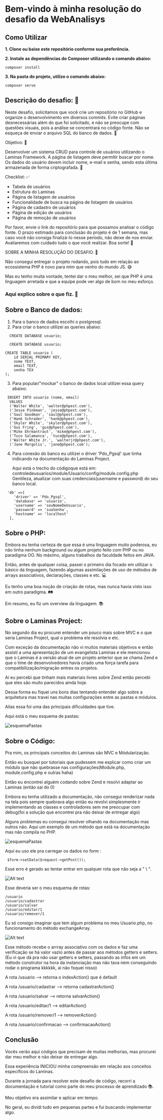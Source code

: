 # Bem-vindo à minha resolução do desafio da WebAnalisys

## Como Utilizar

**1. Clone ou baixe este repositório conforme sua preferência.**

**2. Instale as dependências do Composer utilizando o comando abaixo:**

```
composer install
```
**3. Na pasta do projeto, utilize o comando abaixo:**

```
composer serve
```

## Descrição do desafio: 🚀

Neste desafio, solicitamos que você crie um repositório no GitHub e organize o desenvolvimento em diversos commits. Evite criar páginas desnecessárias além do que foi solicitado, e não se preocupe com questões visuais, pois a análise se concentrará no código fonte. Não se esqueça de enviar o arquivo SQL do banco de dados. 📁

Objetivo: 🎯

Desenvolver um sistema CRUD para controle de usuários utilizando o Laminas Framework. A página de listagem deve permitir buscar por nome. Os dados do usuário devem incluir nome, e-mail e senha, sendo esta última armazenada de forma criptografada. 🔐

Checklist: ✅
- Tabela de usuários
- Estrutura do Laminas
- Página de listagem de usuários
- Funcionalidade de busca na página de listagem de usuários
- Página de cadastro de usuários
- Página de edição de usuários
- Página de remoção de usuários

Por favor, envie o link do repositório para que possamos analisar o código fonte. O prazo estimado para conclusão do projeto é de 1 semana, mas caso você não consiga finalizá-lo nesse período, não deixe de nos enviar. Avaliaremos com cuidado tudo o que você realizar. Boa sorte! 🌟

SOBRE A MINHA RESOLUÇÃO DO DESAFIO. 🚀

Não consegui entregar o projeto rodando, pois tudo em relação ao ecossistema PHP é novo para mim que venho do mundo JS. 😅

Mas eu tenho muita vontade, tentei dar o meu melhor, sei que PHP é uma linguagem arretada e que a equipe pode ver algo de bom no meu esforço. 

### Aqui explico sobre o que fiz. 🚀 ###

## Sobre o Banco de dados: ##

1. Para o banco de dados escolhi o postgresql. 
2. Para criar o banco utilizei as queries abaixo:
```
  CREATE DATABASE usuario;

  CREATE DATABASE usuario;

CREATE TABLE usuario (
    id SERIAL PRIMARY KEY,
    nome TEXT,
    email TEXT,
    senha TEX
);
```
3. Para popular/"mockar" o banco de dados local utilizei essa query abaixo:
```
 INSERT INTO usuario (nome, email)
  VALUES
  ('Walter White', 'walter@phpest.com'),
  ('Jesse Pinkman', 'jesse@phpest.com'),
  ('Saul Goodman', 'saul@phpest.com'),
  ('Hank Schrader', 'hank@phpest.com'),
  ('Skyler White', 'skyler@phpest.com'),
  ('Gus Fring', 'gus@phpest.com'),
  ('Mike Ehrmantraut', 'mike@phpest.com'),
  ('Tuco Salamanca', 'tuco@phpest.com'),
  ('Walter White Jr.', 'walterjr@phpest.com'),
  ('Jane Margolis', 'jane@phpest.com');
```
4. Para conexão do banco eu utilizei o driver 'Pdo_Pgsql' que tinha indicando na documentação do Laminas Project. 

   Aqui está o trecho do códigoque está em: controledeusuarios/module/Usuario/config/module.config.php 
   Gentileza, atualizar com suas credenciais(username e password) do seu banco local.

  
```
 'db' =>[
    'driver' => 'Pdo_Pgsql',
    'database' => 'usuario',
    'username' => 'seuNomeDeUsuario',
    'password' => 'suaSenha',
    'hostname' => 'localhost'
  ],

```

## Sobre o PHP: ##

Embora eu tenha certeza de que essa é uma linguagem muito poderosa, eu não tinha nenhum background ou algum projeto feito com PHP ou no paradigma OO. No máximo, alguns trabalhos da faculdade feitos em JAVA. 

Então, antes de qualquer coisa, passei o primeiro dia focado em utilizar o básico da linguagem, fazendo algumas assimilações de uso de métodos de arrays associativos, declarações, classes e etc. 💻

Eu tenho uma boa noção de criação de rotas, mas nunca havia visto isso em outro paradigma. 🛤️

Em resumo, eu fiz um overview da linguagem. 📚 


## Sobre o Laminas Project: ##

No segundo dia eu procurei entender um pouco mais sobre MVC e o que seria Laminas Project, qual o problema ele resolvia e etc. 

Com exceção da documentação não vi muitos materiais objetivos e então assisti a uma apresentação de um evangelista Laminas e ele mencionou que o Laminas é a versão atual de um projeto anterior que se chama Zend e que o time de desenvolvedores havia criado uma força tarefa para compatibilização/migração entres os projetos. 

Aí eu percebi que tinham mais materiais livres sobre Zend então percebi que eles são muito parecidos ainda hoje. 

Dessa forma eu fiquei uns bons dias tentando entender algo sobre a arquitetura mas travei nas muitas configurações entre as pastas e módulos. 

Alías essa foi uma das principais dificuldades que tive. 

Aqui está o meu esquema de pastas:

<img src="esquemaPastas.png" alt="esquemaPastas">


## Sobre o Código: ##

Pra mim, os principais conceitos do Laminas são MVC e Módularização. 

Então eu busquei por tutoriais que pudessem me explicar como criar um módulo que não quebrasse nas configurações(Module.php, module.config.php e outras haha)

Então eu encontrei alguém codando sobre Zend e resolvi adaptar ao Laminas (então saí do 0)

Embora eu tenha utilizado a documentação, não consegui renderizar nada na tela pois sempre quebrava algo então eu revolvi simplesmente ir implementando as classes e controladores sem me preocupar com debug(foi a solução que encontrei pra não deixar de entregar algo)

Alguns problemas eu consegui resolver olhando na documentação mas outros não. 
Aqui um exemplo de um método que está na documentação mas não compila no PHP. 

<img src="getPost.png" alt="esquemaPastas">


Aqui eu uso ele pra carregar os dados no form :

```
 $form->setData($request->getPost());

```

Esse erro é gerado ao tentar entrar em qualquer rota que não seja a " \ ".



![Alt text](image.png)


Esse deveria ser o meu esquema de rotas:

```
/usuario
/usuario/cadastrar
/usuario/salvar
/usuario/editar/1
/usuario/remover/1
```

Eu só consigo imaginar que tem algum problema no meu Usuario.php, no funcionamento do método exchangeArray.

![Alt text](exchangeArray.png)

Esse método recebe o arrray associativo com os dados e faz uma verificação se há valor vazio antes de passar aos métodos getters e setters. (Eu vi que dá pra não usar getters e setters, passando as infos em um método construtor na hora da instanciação mas não tava nem conseguindo rodar o programa kkkkkk, aí não foquei nisso)  




A rota /usuario --> retorna o indexAction() que é default

A rota /usuario/cadastrar --> retorna cadastrarAction()

A rota /usuario/salvar --> retorna salvarAction()

A rota /usuario/editar/1 --> editarAction()

A rota /usuario/remover/1 --> removerAction()

A rota /usuario/confirmacao --> confirmacaoAction()


## Conclusão

Vocês verão aqui códigos que precisam de muitas melhorias, mas procurei dar meu melhor e não deixar de entregar algo.

Essa experiência INICIOU minha compreensão em relação aos conceitos específicos do Laminas.

Durante a jornada para resolver este desafio de código, recorri a documentação e tutorial como parte do meu processo de aprendizado 📚. 

Meu objetivo era assimilar e aplicar em tempo.

No geral, eu dividi tudo em pequenas partes e fui buscando implementar algo. 

